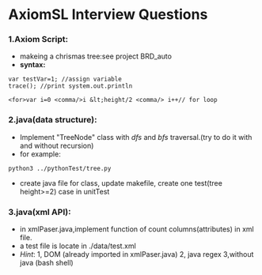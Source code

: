 # AxiomSL Interview Questions
### 1.Axiom Script:  
* makeing a chrismas tree:see project BRD_auto 
* **syntax:**
~~~~
var testVar=1; //assign variable
trace(); //print system.out.println

<for>var i=0 <comma/>i &lt;height/2 <comma/> i++// for loop

~~~~

### 2.java(data structure):  
* Implement "TreeNode" class with *dfs* and *bfs* traversal.(try to do it with and without recursion)  
* for example:  
~~~~
python3 ../pythonTest/tree.py 
~~~~
* create java file for class, update makefile, create one test(tree height>=2) case in unitTest 
### 3.java(xml API):
* in xmlPaser.java,implement function of count columns(attributes) in xml file.
* a test file is locate in ./data/test.xml
* *Hint*: 1, DOM (already imported in xmlPaser.java) 2, java regex 3,without java (bash shell)

